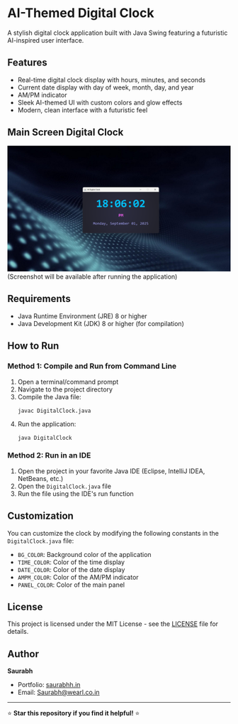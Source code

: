 # AI-Themed Digital Clock

A stylish digital clock application built with Java Swing featuring a futuristic AI-inspired user interface.

## Features

- Real-time digital clock display with hours, minutes, and seconds
- Current date display with day of week, month, day, and year
- AM/PM indicator
- Sleek AI-themed UI with custom colors and glow effects
- Modern, clean interface with a futuristic feel

## Main Screen Digital Clock

![AI Digital Clock](MainScreen.png)
(Screenshot will be available after running the application)

## Requirements

- Java Runtime Environment (JRE) 8 or higher
- Java Development Kit (JDK) 8 or higher (for compilation)

## How to Run

### Method 1: Compile and Run from Command Line

1. Open a terminal/command prompt
2. Navigate to the project directory
3. Compile the Java file:
   ```
   javac DigitalClock.java
   ```
4. Run the application:
   ```
   java DigitalClock
   ```

### Method 2: Run in an IDE

1. Open the project in your favorite Java IDE (Eclipse, IntelliJ IDEA, NetBeans, etc.)
2. Open the `DigitalClock.java` file
3. Run the file using the IDE's run function

## Customization

You can customize the clock by modifying the following constants in the `DigitalClock.java` file:

- `BG_COLOR`: Background color of the application
- `TIME_COLOR`: Color of the time display
- `DATE_COLOR`: Color of the date display
- `AMPM_COLOR`: Color of the AM/PM indicator
- `PANEL_COLOR`: Color of the main panel

##  License

This project is licensed under the MIT License - see the [LICENSE](LICENSE) file for details.

##  Author

**Saurabh**
-  Portfolio: [saurabhh.in](https://saurabhh.in)
-  Email: Saurabh@wearl.co.in


---

⭐ **Star this repository if you find it helpful!** ⭐
